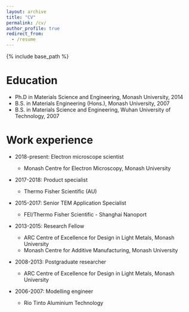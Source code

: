 ```yaml
---
layout: archive
title: "CV"
permalink: /cv/
author_profile: true
redirect_from:
  - /resume
---
```


{% include base_path %}

Education
======
* Ph.D in Materials Science and Engineering, Monash University, 2014
* B.S. in Materials Engineering (Hons.), Monash University, 2007
* B.S. in Materials Science and Engineering, Wuhan University of Technology, 2007

Work experience
======
* 2018-present: Electron microscope scientist
  * Monash Centre for Electron Microscopy, Monash University

* 2017-2018: Product specialist
  * Thermo Fisher Scientific (AU)

* 2015-2017: Senior TEM Application Specialist
  * FEI/Thermo Fisher Scientific - Shanghai Nanoport

* 2013-2015: Research Fellow
  * ARC Centre of Excellence for Design in Light Metals, Monash University
  * Monash Centre for Additive Manufacturing, Monash University

* 2008-2013: Postgraduate researcher
  * ARC Centre of Excellence for Design in Light Metals, Monash University

* 2006-2007: Modelling engineer
  * Rio Tinto Aluminium Technology